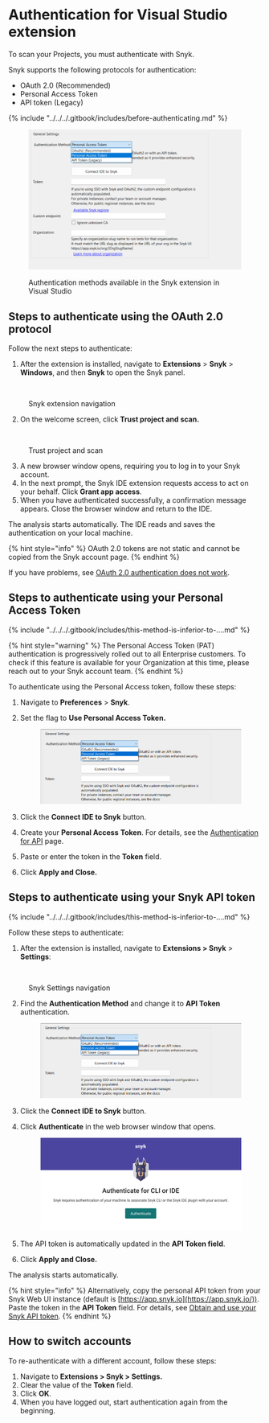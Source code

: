 # Authentication for Visual Studio extension

To scan your Projects, you must authenticate with Snyk.&#x20;

Snyk supports the following protocols for authentication:



* OAuth 2.0 (Recommended)
* Personal Access Token
* API token (Legacy)

{% include "../../../.gitbook/includes/before-authenticating.md" %}

<figure><img src="../../../.gitbook/assets/image (49).png" alt=""><figcaption><p>Authentication methods available in the Snyk extension in Visual Studio</p></figcaption></figure>

## Steps to authenticate using the OAuth 2.0 protocol

Follow the next steps to authenticate:

1. After the extension is installed, navigate to **Extensions** > **Snyk** > **Windows**, and then **Snyk** to open the Snyk panel.&#x20;

<figure><img src="../../../.gitbook/assets/SCR-20240822-llxy.png" alt="" width="563"><figcaption><p>Snyk extension navigation</p></figcaption></figure>

2. On the welcome screen, click **Trust project and scan.**

<figure><img src="../../../.gitbook/assets/SCR-20240822-lmdw.png" alt="" width="563"><figcaption><p>Trust project and scan</p></figcaption></figure>

3. A new browser window opens, requiring you to log in to your Snyk account.
4. In the next prompt, the Snyk IDE extension requests access to act on your behalf. Click **Grant app access**.
5. When you have authenticated successfully, a confirmation message appears. Close the browser window and return to the IDE.

The analysis starts automatically. The IDE reads and saves the authentication on your local machine.&#x20;

{% hint style="info" %}
OAuth 2.0 tokens are not static and cannot be copied from the Snyk account page.
{% endhint %}

If you have problems, see [OAuth 2.0 authentication does not work](../../../cli-ide-and-ci-cd-integrations/snyk-ide-plugins-and-extensions/troubleshooting-ides/how-to-set-environment-variables-by-operating-system-os-for-ides-and-cli-1.md).

## Steps to authenticate using your Personal Access Token

{% include "../../../.gitbook/includes/this-method-is-inferior-to-....md" %}

{% hint style="warning" %}
The Personal Access Token (PAT) authentication is progressively rolled out to all Enterprise customers. To check if this feature is available for your Organization at this time, please reach out to your Snyk account team.
{% endhint %}

To authenticate using the Personal Access token, follow these steps:

1. Navigate to **Preferences** > **Snyk**.
2.  Set the flag to **Use Personal Access Token.**

    <figure><img src="../../../.gitbook/assets/image (51).png" alt=""><figcaption></figcaption></figure>
3. Click the **Connect IDE to Snyk** button.
4. Create your **Personal Access** **Token**. For details, see the [Authentication for API](../../../snyk-api/authentication-for-api/) page.&#x20;
5. Paste or enter the token in the **Token** field.
6. Click **Apply and Close.**

## Steps to authenticate using your Snyk API token

{% include "../../../.gitbook/includes/this-method-is-inferior-to-....md" %}

Follow these steps to authenticate:

1. After the extension is installed, navigate to **Extensions > Snyk** > **Settings**:

<figure><img src="../../../.gitbook/assets/SCR-20240822-lyzs.png" alt="" width="375"><figcaption><p>Snyk Settings navigation</p></figcaption></figure>

2.  Find the **Authentication Method** and change it to **API Token** authentication.&#x20;

    <figure><img src="../../../.gitbook/assets/image (48).png" alt=""><figcaption></figcaption></figure>
3. Click the **Connect IDE to Snyk** button.
4.  Click **Authenticate** in the web browser window that opens.

    <figure><img src="../../../.gitbook/assets/image (47).png" alt=""><figcaption></figcaption></figure>
5. The API token is automatically updated in the **API Token field**.
6. Click **Apply and Close.**

The analysis starts automatically.

{% hint style="info" %}
Alternatively, copy the personal API token from your Snyk Web UI instance (default is [https://app.snyk.io](https://app.snyk.io/)). Paste the token in the **API Token** field.  For details, see [Obtain and use your Snyk API token](../../../getting-started/#obtain-and-use-your-snyk-api-token).
{% endhint %}

## How to switch accounts

To re-authenticate with a different account, follow these steps:

1. Navigate to **Extensions > Snyk > Settings.**
2. Clear the value of the **Token** field.
3. Click **OK**.
4. When you have logged out, start authentication again from the beginning.
